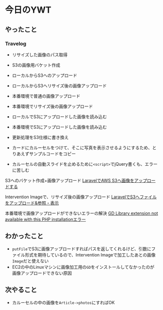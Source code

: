 # 今日のYWT

## やったこと

### Travelog

- リサイズした画像のパス取得
- S3の画像用バケット作成
- ローカルからS3へのアップロード
- ローカルからS3へリサイズ後の画像アップロード
- 本番環境で普通の画像アップロード
- 本番環境でリサイズ後の画像アップロード
- ローカルでS3にアップロードした画像を読み込む
- 本番環境でS3にアップロードした画像を読み込む
- 更新処理をS3仕様に書き換え

- カードにカルーセルをつけて、そこに写真を表示させるようにするため、とりあえずサンプルコードをコピー
- カルーセルの自動スライドを止めるために`<script>`でjQuery書くも、エラーに苦しむ

S3へのバケット作成+画像アップロード
[LaravelでAWS S3へ画像をアップロードする](https://qiita.com/nobu0717/items/51dfcecda90d3c5958b8)

Intervention Imageで、リサイズ後の画像アップロード
[LaravelでS3へファイルをアップロード&参照・表示](https://qiita.com/ko4mi/items/d63e728100028a7a4b74)

本番環境で画像アップロードができないエラーの解決
[GD Library extension not available with this PHP installationエラー](https://teratail.com/questions/152973)

## わかったこと

- `putFile`でS3に画像アップロードすればパスを返してくれるけど、引数にファイル形式を期待しているので、Intervention Imageで加工したあとの画像`Image`だと使えない
- EC2の中のLinuxマシンに画像加工用の`GD`をインストールしてなかったのが画像アップロードできない原因

## 次やること

- カルーセルの中の画像を`Article->photos`にすればOK
